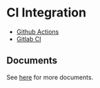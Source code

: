 # CI Integration

+ [Github Actions](./github-actions/)
+ [Gitlab CI](./gitlab-ci/)

## Documents

See [here](https://kcl-lang.io/docs/user_docs/guides/ci-integration/github-actions) for more documents.
